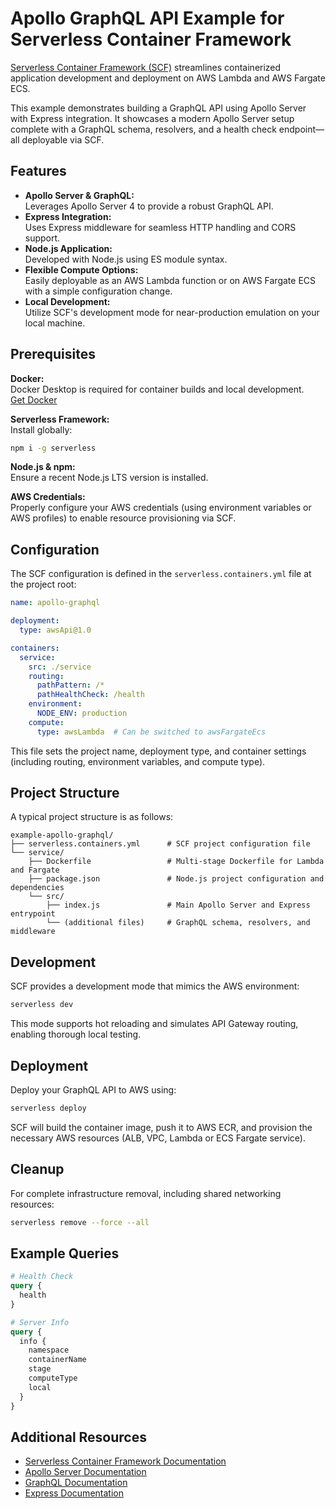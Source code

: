 # Apollo GraphQL API Example for Serverless Container Framework

[Serverless Container Framework (SCF)](https://serverless.com/containers/docs) streamlines containerized application development and deployment on AWS Lambda and AWS Fargate ECS.

This example demonstrates building a GraphQL API using Apollo Server with Express integration. It showcases a modern Apollo Server setup complete with a GraphQL schema, resolvers, and a health check endpoint—all deployable via SCF.

## Features

- **Apollo Server & GraphQL:**  
  Leverages Apollo Server 4 to provide a robust GraphQL API.
- **Express Integration:**  
  Uses Express middleware for seamless HTTP handling and CORS support.
- **Node.js Application:**  
  Developed with Node.js using ES module syntax.
- **Flexible Compute Options:**  
  Easily deployable as an AWS Lambda function or on AWS Fargate ECS with a simple configuration change.
- **Local Development:**  
  Utilize SCF's development mode for near-production emulation on your local machine.

## Prerequisites

**Docker:**  
Docker Desktop is required for container builds and local development.  
[Get Docker](https://www.docker.com)

**Serverless Framework:**  
Install globally:
```bash
npm i -g serverless
```

**Node.js & npm:**  
Ensure a recent Node.js LTS version is installed.

**AWS Credentials:**  
Properly configure your AWS credentials (using environment variables or AWS profiles) to enable resource provisioning via SCF.

## Configuration

The SCF configuration is defined in the `serverless.containers.yml` file at the project root:

```yaml
name: apollo-graphql

deployment:
  type: awsApi@1.0

containers:
  service:
    src: ./service
    routing:
      pathPattern: /*
      pathHealthCheck: /health
    environment:
      NODE_ENV: production
    compute:
      type: awsLambda  # Can be switched to awsFargateEcs
```

This file sets the project name, deployment type, and container settings (including routing, environment variables, and compute type).

## Project Structure

A typical project structure is as follows:
```
example-apollo-graphql/
├── serverless.containers.yml      # SCF project configuration file
└── service/
    ├── Dockerfile                 # Multi-stage Dockerfile for Lambda and Fargate
    ├── package.json               # Node.js project configuration and dependencies
    └── src/
        ├── index.js               # Main Apollo Server and Express entrypoint
        └── (additional files)     # GraphQL schema, resolvers, and middleware
```

## Development

SCF provides a development mode that mimics the AWS environment:

```bash
serverless dev
```

This mode supports hot reloading and simulates API Gateway routing, enabling thorough local testing.

## Deployment

Deploy your GraphQL API to AWS using:

```bash
serverless deploy
```

SCF will build the container image, push it to AWS ECR, and provision the necessary AWS resources (ALB, VPC, Lambda or ECS Fargate service).

## Cleanup

For complete infrastructure removal, including shared networking resources:
```bash
serverless remove --force --all
```

## Example Queries

```graphql
# Health Check
query {
  health
}

# Server Info
query {
  info {
    namespace
    containerName
    stage
    computeType
    local
  }
}
```

## Additional Resources

- [Serverless Container Framework Documentation](https://serverless.com/containers/docs)
- [Apollo Server Documentation](https://www.apollographql.com/docs/apollo-server/)
- [GraphQL Documentation](https://graphql.org)
- [Express Documentation](https://expressjs.com)